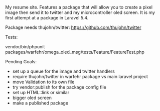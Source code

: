My resume site. Features a package that will allow you to create a pixel image then send it to twitter and my microcontroller oled screen. It is my first attempt at a package in Laravel 5.4.

Package needs thujohn/twitter:
https://github.com/thujohn/twitter

Tests:

vendor/bin/phpunit packages/warfehr/omega_oled_msg/tests/Feature/FeatureTest.php 

Pending Goals:
- set up a queue for the image and twitter handlers
- require thujohn/twitter in warfehr package vs main laravel project
- move Validation to its own file
- try vendor:publish for the package config file
- set up HTML::link or similar 
- bigger oled screen
- make a published package
